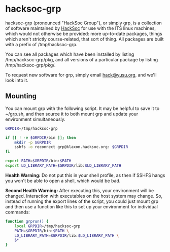 hacksoc-grp
===========


hacksoc-grp (pronounced "HackSoc Group"), or simply grp, is a
collection of software maintained by [HackSoc](https://hacksoc.org)
for use with the ITS linux machines, which would not otherwise be
provided: more up-to-date packages, things which aren't strictly
course-related, that sort of thing. All packages are built with a
prefix of /tmp/hacksoc-grp.

You can see all packages which have been installed by listing
/tmp/hacksoc-grp/pkg, and all versions of a particular package by
listing /tmp/hacksoc-grp/pkg/<name>.

To request new software for grp, simply email hack@yusu.org, and we'll
look into it.

Mounting
--------

You can mount grp with the following script. It may be helpful to save
it to ~/grp.sh, and then source it to both mount grp and update your
environment simultaneously.

```bash
GRPDIR=/tmp/hacksoc-grp

if [[ ! -e $GRPDIR/bin ]]; then
    mkdir -p $GRPDIR
    sshfs -o reconnect grp@klaxon.hacksoc.org: $GRPDIR
fi

export PATH=$GRPDIR/bin:$PATH
export LD_LIBRARY_PATH=$GRPDIR/lib:$LD_LIBRARY_PATH
```

**Health Warning:** Do not put this in your shell profile, as then if
  SSHFS hangs you won't be able to open a shell, which would be bad.

**Second Health Warning:** After executing this, your environment will
  be changed. Interaction with executables on the host system may
  change. So, instead of running the export lines of the script, you
  could just mount grp and then use a function like this to set up
  your environment for individual commands:

```bash
function grprun() {
    local GRPDIR=/tmp/hacksoc-grp
    PATH=$GRPDIR/bin:$PATH \
    LD_LIBRARY_PATH=$GRPDIR/lib:$LD_LIBRARY_PATH \
    $*
}
```
